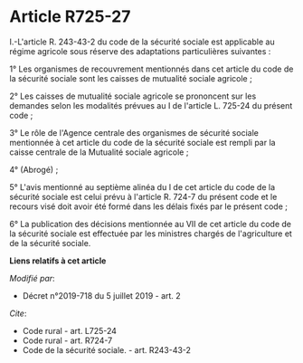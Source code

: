 # Article R725-27

I.-L'article R. 243-43-2 du code de la sécurité sociale est applicable au régime agricole sous réserve des adaptations
particulières suivantes : 

1° Les organismes de recouvrement mentionnés dans cet article du code de la sécurité sociale sont les caisses de mutualité
sociale agricole ; 

2° Les caisses de mutualité sociale agricole se prononcent sur les demandes selon les modalités prévues au I de l'article L.
725-24 du présent code ; 

3° Le rôle de l'Agence centrale des organismes de sécurité sociale mentionnée à cet article du code de la sécurité sociale
est rempli par la caisse centrale de la Mutualité sociale agricole ; 

4° (Abrogé) ; 

5° L'avis mentionné au septième alinéa du I de cet article du code de la sécurité sociale est celui prévu à l'article R.
724-7 du présent code et le recours visé doit avoir été formé dans les délais fixés par le présent code ; 

6° La publication des décisions mentionnée au VII de cet article du code de la sécurité sociale est effectuée par les
ministres chargés de l'agriculture et de la sécurité sociale.

**Liens relatifs à cet article**

_Modifié par_:

  - Décret n°2019-718 du 5 juillet 2019 - art. 2

_Cite_:

  - Code rural - art. L725-24
  - Code rural - art. R724-7
  - Code de la sécurité sociale. - art. R243-43-2
